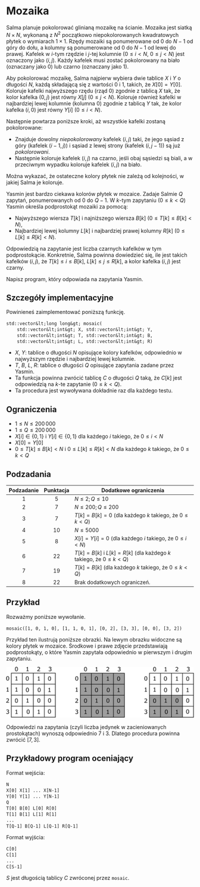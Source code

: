 # Mozaika

Salma planuje pokolorować glinianą mozaikę na ścianie.
Mozaika jest siatką $N \times N$, wykonaną z $N^2$ początkowo niepokolorowanych kwadratowych płytek o wymiarach  $1 \times 1$.
Rzędy mozaiki są ponumerowane od $0$ do $N-1$ od góry do dołu, a kolumny są ponumerowane od $0$ do $N-1$ od lewej do prawej.
Kafelek w $i$-tym rzędzie i $j$-tej kolumnie ($0 \leq i < N$, $0 \leq j < N$) jest oznaczony jako $(i, j)$.
Każdy kafelek musi zostać pokolorowany na biało (oznaczany jako $0$) lub czarno (oznaczany jako $1$).

Aby pokolorować mozaikę, Salma najpierw wybiera dwie tablice $X$ i $Y$ o długości $N$, każdą składającą się z wartości $0$ i $1$, takich, że $X[0] = Y[0]$.
Koloruje kafelki najwyższego rzędu (rząd $0$) zgodnie z tablicą $X$ tak, że kolor kafelka $(0, j)$ jest równy $X[j]$ ($0 \leq j < N$).
Koloruje również kafelki w najbardziej lewej kolumnie (kolumna $0$) zgodnie z tablicą $Y$ tak, że kolor kafelka $(i ,0)$ jest równy $Y[i]$ ($0 \leq i < N$).

Następnie powtarza poniższe kroki, aż wszystkie kafelki zostaną pokolorowane:
* Znajduje dowolny *niepokolorowany* kafelek $(i, j)$ taki, że jego sąsiad z góry (kafelek $(i-1, j)$) i sąsiad z lewej strony (kafelek $(i, j-1)$) są już *pokolorowani*.
* Następnie koloruje kafelek $(i, j)$ na czarno, jeśli obaj sąsiedzi są biali, a w przeciwnym wypadku koloruje kafelek $(i, j)$ na biało.

Można wykazać, że ostateczne kolory płytek nie zależą od kolejności, w jakiej Salma je koloruje.

Yasmin jest bardzo ciekawa kolorów płytek w mozaice.
Zadaje Salmie $Q$ zapytań, ponumerowanych od $0$ do $Q-1$.
W $k$-tym zapytaniu ($0 \leq k < Q$) Yasmin określa podprostokąt mozaiki za pomocą:
* Najwyższego wiersza $T[k]$ i najniższego wiersza $B[k]$ ($0 \leq T[k] \leq B[k] < N$),
* Najbardziej lewej kolumny $L[k]$ i najbardziej prawej kolumny $R[k]$ ($0 \leq L[k] \leq R[k] < N$).

Odpowiedzią na zapytanie jest liczba czarnych kafelków w tym podprostokącie.
Konkretnie, Salma powinna dowiedzieć się, ile jest takich kafelków $(i, j)$, że $T[k] \leq i \leq B[k]$, $L[k] \leq j \leq R[k]$, a kolor kafelka $(i, j)$ jest czarny.

Napisz program, który odpowiada na zapytania Yasmin.

## Szczegóły implementacyjne

Powinieneś zaimplementować poniższą funkcję.

```
std::vector&lt;long long&gt; mosaic(
	std::vector&lt;int&gt; X, std::vector&lt;int&gt; Y,
    std::vector&lt;int&gt; T, std::vector&lt;int&gt; B,
    std::vector&lt;int&gt; L, std::vector&lt;int&gt; R)
```

* $X$, $Y$: tablice o długości $N$ opisujące kolory kafelków,
 odpowiednio w najwyższym rzędzie i najbardziej lewej kolumnie.
* $T$, $B$, $L$, $R$: tablice o długości $Q$ opisujące zapytania zadane przez Yasmin.
* Ta funkcja powinna zwrócić tablicę $C$ o długości $Q$
 taką, że $C[k]$ jest odpowiedzią na $k$-te zapytanie ($0 \leq k < Q$).
* Ta procedura jest wywoływana dokładnie raz dla każdego testu.

## Ograniczenia

* $1 \leq N \leq 200\,000$
* $1 \leq Q \leq 200\,000$
* $X[i] \in \{0, 1\}$ i $Y[i] \in \{0, 1\}$
 dla każdego $i$ takiego, że $0 \leq i < N$
* $X[0] = Y[0]$
* $0 \leq T[k] \leq B[k] < N$ i $0 \leq L[k] \leq R[k] < N$
 dla każdego $k$ takiego, że $0 \leq k < Q$

## Podzadania

| Podzadanie | Punktacja | Dodatkowe ograniczenia |
| :-----: | :----: | ---------------------- |
| 1       | $5$    | $N \leq 2; Q \leq 10$
| 2       | $7$    | $N \leq 200; Q \leq 200$
| 3       | $7$    | $T[k] = B[k] = 0$ (dla każdego $k$ takiego, że $0 \leq k < Q$)
| 4       | $10$   | $N \leq 5000$
| 5       | $8$    | $X[i] = Y[i] = 0$ (dla każdego $i$ takiego, że $0 \leq i < N$)
| 6       | $22$   | $T[k] = B[k]$ i $L[k] = R[k]$ (dla każdego $k$ takiego, że $0 \leq k < Q$)
| 7       | $19$   | $T[k] = B[k]$ (dla każdego $k$ takiego, że $0 \leq k < Q$)
| 8       | $22$   | Brak dodatkowych ograniczeń.

## Przykład

Rozważmy poniższe wywołanie.

```
mosaic([1, 0, 1, 0], [1, 1, 0, 1], [0, 2], [3, 3], [0, 0], [3, 2])
```

Przykład ten ilustrują poniższe obrazki.
Na lewym obrazku widoczne są kolory płytek w mozaice.
Środkowe i prawe zdjęcie przedstawiają podprostokąty, o które Yasmin zapytała odpowiednio w pierwszym i drugim zapytaniu.

![](example.png "550")

Odpowiedzi na zapytania (czyli liczba jedynek w zacieniowanych prostokątach) wynoszą odpowiednio 7 i 3.
Dlatego procedura powinna zwrócić $[7, 3]$.

## Przykładowy program oceniający

Format wejścia:

```
N
X[0] X[1] ... X[N-1]
Y[0] Y[1] ... Y[N-1]
Q
T[0] B[0] L[0] R[0]
T[1] B[1] L[1] R[1]
...
T[Q-1] B[Q-1] L[Q-1] R[Q-1]
```

Format wyjścia:

```
C[0]
C[1]
...
C[S-1]
```

$S$ jest długością tablicy $C$ zwróconej przez `mosaic`.